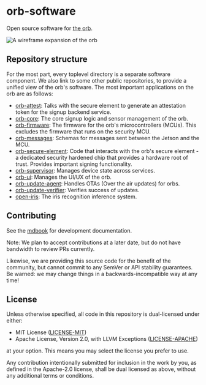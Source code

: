 # orb-software

Open source software for [the orb][inside-orb].

![A wireframe expansion of the orb][orb-wireframe]

## Repository structure

For the most part, every toplevel directory is a separate software component.
We also link to some other public repositories, to provide a unified view of
the orb's software. The most important applications on the orb are as follows:

- [orb-attest](attest): Talks with the secure element to generate an
  attestation token for the signup backend service.
- [orb-core](https://github.com/worldcoin/orb-core): The core signup logic and
  sensor management of the orb.
- [orb-firmware](https://github.com/worldcoin/orb-firmware): The firmware for
  the orb's microcontrollers (MCUs). This excludes the firmware that runs on
  the security MCU.
- [orb-messages](https://github.com/worldcoin/orb-messages): Schemas for
  messages sent between the Jetson and the MCU.
- [orb-secure-element](https://github.com/worldcoin/orb-secure-element): Code
  that interacts with the orb's secure element - a dedicated security hardened
  chip that provides a hardware root of trust. Provides important signing
  functionality.
- [orb-supervisor](supervisor): Manages device state across services.
- [orb-ui](ui): Manages the UI/UX of the orb.
- [orb-update-agent](update-agent): Handles OTAs (Over the air updates) for orbs.
- [orb-update-verifier](update-verifier): Verifies success of updates.
- [open-iris](https://github.com/worldcoin/open-iris): The iris recognition
  inference system.

## Contributing

See the [mdbook][mdbook] for development documentation.

Note: We plan to accept contributions at a later date, but do not have
bandwidth to review PRs currently.

Likewise, we are providing this source code for the benefit of the community,
but cannot commit to any SemVer or API stability guarantees. Be warned: we may
change things in a backwards-incompatible way at any time!

## License
Unless otherwise specified, all code in this repository is dual-licensed under
either:

- MIT License ([LICENSE-MIT](LICENSE-MIT))
- Apache License, Version 2.0, with LLVM Exceptions
  ([LICENSE-APACHE](LICENSE-APACHE))

at your option. This means you may select the license you prefer to use.

Any contribution intentionally submitted for inclusion in the work by you, as
defined in the Apache-2.0 license, shall be dual licensed as above, without any
additional terms or conditions.

[inside-orb]: https://worldcoin.org/blog/engineering/opening-orb-look-inside-worldcoin-biometric-imaging-device
[mdbook]: https://worldcoin.github.io/orb-software
[orb-wireframe]: docs/src/orb-wireframe.png
